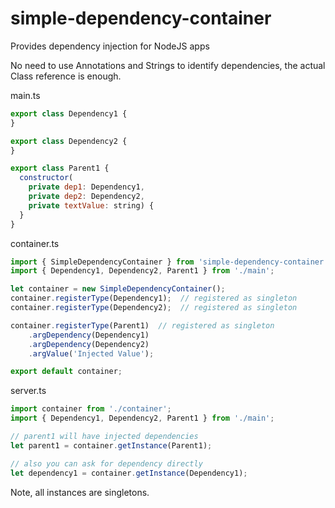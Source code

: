 # simple-dependency-container
Provides dependency injection for NodeJS apps

No need to use Annotations and Strings to identify dependencies, the actual Class reference is enough.

main.ts
``` js
export class Dependency1 {
}

export class Dependency2 {
}

export class Parent1 {
  constructor(
    private dep1: Dependency1,
    private dep2: Dependency2,
    private textValue: string) {
  }
}
```

container.ts
``` js
import { SimpleDependencyContainer } from 'simple-dependency-container';
import { Dependency1, Dependency2, Parent1 } from './main';

let container = new SimpleDependencyContainer();
container.registerType(Dependency1);  // registered as singleton
container.registerType(Dependency2);  // registered as singleton

container.registerType(Parent1)  // registered as singleton
	.argDependency(Dependency1)
	.argDependency(Dependency2)  
	.argValue('Injected Value');

export default container;
```

server.ts
``` js
import container from './container';
import { Dependency1, Dependency2, Parent1 } from './main';

// parent1 will have injected dependencies
let parent1 = container.getInstance(Parent1);

// also you can ask for dependency directly
let dependency1 = container.getInstance(Dependency1);
```

Note, all instances are singletons.